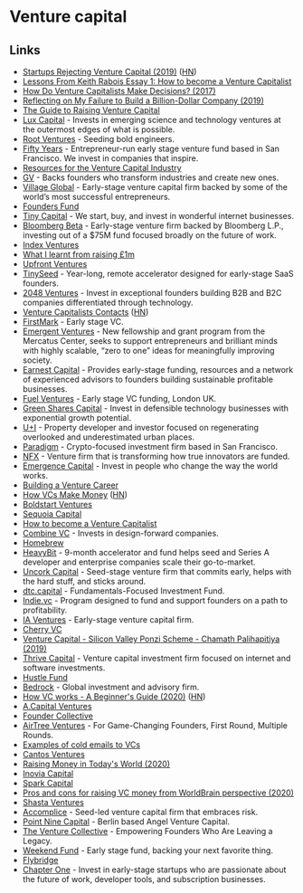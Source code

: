 # Venture capital

## Links

* [Startups Rejecting Venture Capital \(2019\)](https://www.nytimes.com/2019/01/11/technology/start-ups-rejecting-venture-capital.html) \([HN](https://news.ycombinator.com/item?id=18883410)\)
* [Lessons From Keith Rabois Essay 1: How to become a Venture Capitalist](http://delian.io/lessons-1)
* [How Do Venture Capitalists Make Decisions? \(2017\)](https://medium.com/vcdium/venture-capital-decision-making-c3258bc1b09c)
* [Reflecting on My Failure to Build a Billion-Dollar Company \(2019\)](https://medium.com/s/story/reflecting-on-my-failure-to-build-a-billion-dollar-company-b0c31d7db0e7)
* [The Guide to Raising Venture Capital](https://www.holloway.com/s/rn-rvc-e0_5)
* [Lux Capital](https://www.luxcapital.com/) - Invests in emerging science and technology ventures at the outermost edges of what is possible.
* [Root Ventures](https://www.root.vc/) - Seeding bold engineers.
* [Fifty Years](https://www.fifty.vc/) - Entrepreneur-run early stage venture fund based in San Francisco. We invest in companies that inspire.
* [Resources for the Venture Capital Industry](https://www.arnaudbonzom.com/resources-for-the-venture-capital-industry/)
* [GV](https://www.gv.com/) - Backs founders who transform industries and create new ones.
* [Village Global](https://www.villageglobal.vc/) - Early-stage venture capital firm backed by some of the world’s most successful entrepreneurs.
* [Founders Fund](https://foundersfund.com/)
* [Tiny Capital](https://www.tinycapital.com/) - We start, buy, and invest in wonderful internet businesses.
* [Bloomberg Beta](https://github.com/Bloomberg-Beta/Manual) - Early-stage venture firm backed by Bloomberg L.P., investing out of a $75M fund focused broadly on the future of work.
* [Index Ventures](http://www.indexventures.com/)
* [What I learnt from raising £1m](https://medium.com/swlh/what-i-learnt-from-raising-1m-8f70df34c874)
* [Upfront Ventures](https://upfront.com/)
* [TinySeed](https://tinyseed.com/) - Year-long, remote accelerator designed for early-stage SaaS founders.
* [2048 Ventures](https://www.2048.vc/) - Invest in exceptional founders building B2B and B2C companies differentiated through technology.
* [Venture Capitalists Contacts](https://docs.google.com/spreadsheets/d/1c5zoCzjQKlzdDW-6cctRm71ZiCmLQ7EJFZJtp_6cbeI/edit?rm=minimal#gid=428940999) \([HN](https://news.ycombinator.com/item?id=22042111)\)
* [FirstMark](https://firstmarkcap.com/) - Early stage VC.
* [Emergent Ventures](https://www.mercatus.org/emergentventures) - New fellowship and grant program from the Mercatus Center, seeks to support entrepreneurs and brilliant minds with highly scalable, “zero to one” ideas for meaningfully improving society.
* [Earnest Capital](https://earnestcapital.com/) - Provides early-stage funding, resources and a network of experienced advisors to founders building sustainable profitable businesses.
* [Fuel Ventures](https://fuel.ventures/) - Early stage VC funding, London UK.
* [Green Shares Capital](https://www.greenshorescapital.com/) - Invest in defensible technology businesses with exponential growth potential.
* [U+I](https://www.uandiplc.com/) - Property developer and investor focused on regenerating overlooked and underestimated urban places.
* [Paradigm](https://www.paradigm.xyz/) - Crypto-focused investment firm based in San Francisco.
* [NFX](https://www.nfx.com/) - Venture firm that is transforming how true innovators are funded.
* [Emergence Capital](https://www.emcap.com/) - Invest in people who change the way the world works.
* [Building a Venture Career](https://either.co/how-to-work-in-vc-11835d51aaab)
* [How VCs Make Money](https://vcstarterkit.substack.com/p/how-vcs-make-money) \([HN](https://news.ycombinator.com/item?id=21513771)\)
* [Boldstart Ventures](https://www.boldstart.vc/)
* [Sequoia Capital](https://www.sequoiacap.com/)
* [How to become a Venture Capitalist](http://delian.io/lessons-1)
* [Combine VC](http://combine.vc/) - Invests in design-forward companies.
* [Homebrew](https://homebrew.co/)
* [HeavyBit](https://www.heavybit.com/) - 9-month accelerator and fund helps seed and Series A developer and enterprise companies scale their go-to-market.
* [Uncork Capital](https://uncorkcapital.com/) - Seed-stage venture firm that commits early, helps with the hard stuff, and sticks around.
* [dtc.capital](https://www.dtc.capital/) - Fundamentals-Focused Investment Fund.
* [Indie.vc](https://www.indie.vc/) - Program designed to fund and support founders on a path to profitability.
* [IA Ventures](http://www.iaventures.com/) - Early-stage venture capital firm.
* [Cherry VC](https://www.cherry.vc/)
* [Venture Capital - Silicon Valley Ponzi Scheme - Chamath Palihapitiya \(2019\)](https://www.youtube.com/watch?v=NVVsdlHslfI)
* [Thrive Capital](http://thrivecap.com/) - Venture capital investment firm focused on internet and software investments.
* [Hustle Fund](https://www.hustlefund.vc/)
* [Bedrock](https://www.bedrockgroup.com/) - Global investment and advisory firm.
* [How VC works - A Beginner's Guide \(2020\)](https://simplanations.substack.com/p/2-how-vc-works-a-beginners-guide) \([HN](https://news.ycombinator.com/item?id=23306572)\)
* [A.Capital Ventures](https://acapital.com/)
* [Founder Collective](https://www.foundercollective.com/)
* [AirTree Ventures](https://www.airtree.vc/) - For Game-Changing Founders, First Round, Multiple Rounds.
* [Examples of cold emails to VCs](https://twitter.com/paulbz/status/1271416616455192584)
* [Cantos Ventures](http://cantos.vc/)
* [Raising Money in Today's World \(2020\)](https://www.youtube.com/watch?v=SPpDJAo0n8g)
* [Inovia Capital](https://www.inovia.vc/)
* [Spark Capital](https://www.sparkcapital.com/)
* [Pros and cons for raising VC money from WorldBrain perspective \(2020\)](https://twitter.com/BlackForestBoi/status/1252941374460243968)
* [Shasta Ventures](https://shastaventures.com/)
* [Accomplice](https://accomplice.co/) - Seed-led venture capital firm that embraces risk.
* [Point Nine Capital](http://www.pointninecap.com/) - Berlin based Angel Venture Capital.
* [The Venture Collective](https://www.theventurecollective.com/) - Empowering Founders Who Are Leaving a Legacy.
* [Weekend Fund](https://weekend.fund/) - Early stage fund, backing your next favorite thing.
* [Flybridge](https://www.flybridge.com/)
* [Chapter One](https://chapterone.vc/) - Invest in early-stage startups who are passionate about the future of work, developer tools, and subscription businesses.

